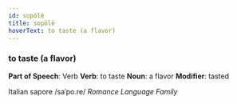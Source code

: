 ```yaml
---
id: sopölë
title: sopölë
hoverText: to taste (a flavor)
---
```


### to taste (a flavor)

**Part of Speech**: Verb
**Verb**: to taste
**Noun**: a flavor
**Modifier**: tasted

Italian sapore /saˈpo.re/
*Romance Language Family*